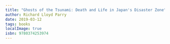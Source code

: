 ```yaml
---
title: "Ghosts of the Tsunami: Death and Life in Japan's Disaster Zone"
author: Richard Lloyd Parry
date: 2019-03-12
tags: books
localImage: true
isbn: 9780374253974
---
```

